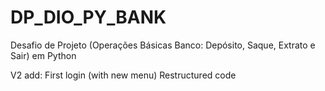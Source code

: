 # DP_DIO_PY_BANK
Desafio de Projeto (Operações Básicas Banco: Depósito, Saque, Extrato e Sair) em Python

V2 add:
  First login (with new menu)
  Restructured code
